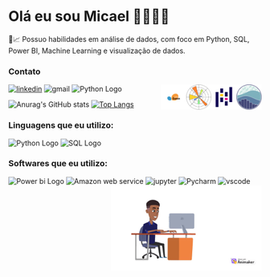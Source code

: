 # Olá eu sou Micael 👋👨🏽‍💻
🎲📈 Possuo habilidades em análise de dados, com foco em Python, SQL, Power BI, Machine Learning e visualização de dados.

### Contato

[![linkedin](https://img.shields.io/badge/LinkedIn-0077B5?style=for-the-badge&logo=linkedin&logoColor=white)](https://www.linkedin.com/in/micael-jos%C3%A9-67194719b/)
![gmail](https://img.shields.io/badge/Gmail-D14836?style=for-the-badge&logo=gmail&logoColor=white)
<img src="https://cdn-icons-png.flaticon.com/128/2621/2621303.png" alt="Python Logo" width="50" height="50">
<img src="seaborn.png"  width="50" height="50" align="right" alt="seaborn logo">
<img src="pandas.png"  width="50" height="50" align="right" alt="pandas logo">
<img src="matplotlib.png"  width="50" height="50" align="right" alt="matplotlib logo">
<img src="sklearn.png"  width="50" height="50" align="right" alt="skelearn logo">




![Anurag's GitHub stats](https://github-readme-stats.vercel.app/api?username=micaellimaj&theme=holi)
[![Top Langs](https://github-readme-stats.vercel.app/api/top-langs/?username=micaellimaj&layout=donut&theme=holi)](https://github.com/anuraghazra/github-readme-stats)


###  Linguagens que eu utilizo:

<div
<img src="https://cdn.jsdelivr.net/gh/devicons/devicon/icons/python/python-original-wordmark.svg" alt="Python Logo" width="50" height="50">          
<img src="https://cdn.jsdelivr.net/gh/devicons/devicon/icons/python/python-original.svg" alt="Python Logo" width="50" height="50">
<img src="https://cdn-icons-png.flaticon.com/128/9544/9544010.png" alt="SQL Logo" width="50" height="50">


</div>

### Softwares que eu utilizo:
<div         
<img src="https://ww2.freelogovectors.net/wp-content/uploads/2017/04/power-bi-logo.png?lossy=1ssl=1" alt="Power bi Logo" width="50" height="50">
<img src="https://ww2.freelogovectors.net/wp-content/uploads/2017/04/power-bi-logo.png?lossy=1ssl=1" alt="Power bi Logo" width="50" height="50">
<img src="https://cdn.jsdelivr.net/gh/devicons/devicon/icons/amazonwebservices/amazonwebservices-original.svg" alt="Amazon web service" width="50" height="50">
<img src="https://cdn.jsdelivr.net/gh/devicons/devicon/icons/jupyter/jupyter-original-wordmark.svg" alt="jupyter" width="50" height="50">
<img src="https://cdn.jsdelivr.net/gh/devicons/devicon/icons/pycharm/pycharm-original.svg" alt="Pycharm" width="50" height="50">
<img src="https://cdn.jsdelivr.net/gh/devicons/devicon/icons/vscode/vscode-original.svg" alt="vscode" width="50" height="50">

<img src="6R3DBD98CYA3EAV0.gif" min-width="300px" max-width="300px" width="300px" align="right" alt="meu avatar">
          
</div>



           
          
